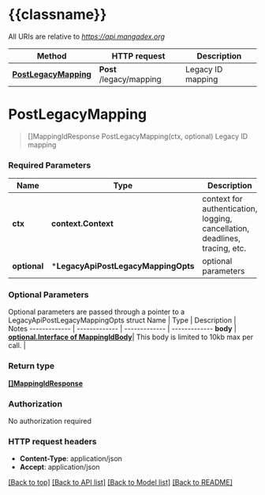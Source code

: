 # {{classname}}

All URIs are relative to *https://api.mangadex.org*

Method | HTTP request | Description
------------- | ------------- | -------------
[**PostLegacyMapping**](LegacyApi.md#PostLegacyMapping) | **Post** /legacy/mapping | Legacy ID mapping

# **PostLegacyMapping**
> []MappingIdResponse PostLegacyMapping(ctx, optional)
Legacy ID mapping

### Required Parameters

Name | Type | Description  | Notes
------------- | ------------- | ------------- | -------------
 **ctx** | **context.Context** | context for authentication, logging, cancellation, deadlines, tracing, etc.
 **optional** | ***LegacyApiPostLegacyMappingOpts** | optional parameters | nil if no parameters

### Optional Parameters
Optional parameters are passed through a pointer to a LegacyApiPostLegacyMappingOpts struct
Name | Type | Description  | Notes
------------- | ------------- | ------------- | -------------
 **body** | [**optional.Interface of MappingIdBody**](MappingIdBody.md)| This body is limited to 10kb max per call. | 

### Return type

[**[]MappingIdResponse**](MappingIdResponse.md)

### Authorization

No authorization required

### HTTP request headers

 - **Content-Type**: application/json
 - **Accept**: application/json

[[Back to top]](#) [[Back to API list]](../README.md#documentation-for-api-endpoints) [[Back to Model list]](../README.md#documentation-for-models) [[Back to README]](../README.md)

